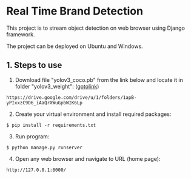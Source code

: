 # Real Time Brand Detection

This project is to stream object detection on web browser using Django framework.

The project can be deployed on Ubuntu and Windows.

## 1. Steps to use

1. Download file "yolov3_coco.pb" from the link below and locate it in folder "yolov3_weight": ([gotolink](https://drive.google.com/drive/u/1/folders/1apB-yPIxxzC9D6_iAaQrXWuGpbWIK6Lp))

```bashrc
https://drive.google.com/drive/u/1/folders/1apB-yPIxxzC9D6_iAaQrXWuGpbWIK6Lp
```

2. Create your virtual environment and install required packages:

```bashrc
$ pip install -r requirements.txt
```

3. Run program:

```bashrc
$ python manage.py runserver
```

4. Open any web browser and navigate to URL (home page):

```bashrc
http://127.0.0.1:8000/
```

